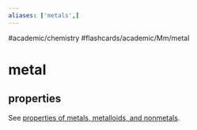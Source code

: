 ```yaml
---
aliases: ['metals',]
---
```


#academic/chemistry #flashcards/academic/Mm/metal

# metal

## properties

See [properties of metals, metalloids, and nonmetals](properties%20of%20metals,%20metalloids,%20and%20nonmetals.md).
